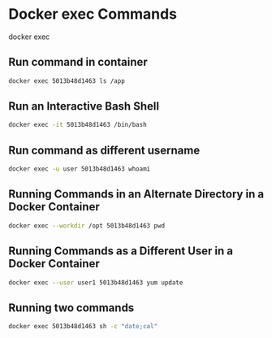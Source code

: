 # Docker exec Commands

docker exec <container-id-or-name> <command>

## Run command in container
```bash
docker exec 5013b48d1463 ls /app
```

## Run an Interactive Bash Shell
```bash
docker exec -it 5013b48d1463 /bin/bash
```

## Run command as different username
```bash
docker exec -u user 5013b48d1463 whoami
```

## Running Commands in an Alternate Directory in a Docker Container
```bash
docker exec --workdir /opt 5013b48d1463 pwd
```

## Running Commands as a Different User in a Docker Container
```bash
docker exec --user user1 5013b48d1463 yum update
```

## Running two commands
```bash
docker exec 5013b48d1463 sh -c "date;cal"
```


